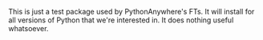 This is just a test package used by PythonAnywhere's FTs.   It will install for
all versions of Python that we're interested in.  It does nothing useful whatsoever.
